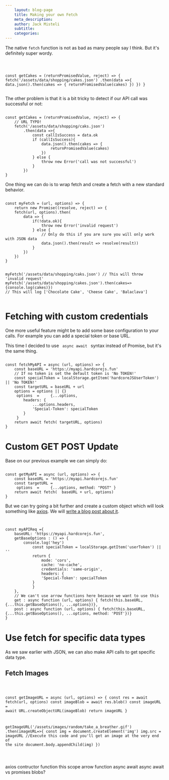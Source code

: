 ```yaml
---
	layout: blog-page
	title: Making your own Fetch
	meta_description: 
	author: Jack Misteli
	subtitle: 
	categories:
---
```



<p class='prelude'>The native <code>fetch</code> function is not as bad as many people say I think. But it's definitely super wordy.</p>
<pre><code>

const getCakes = (returnPromisedValue, reject) => {
	fetch('/assets/data/shopping/cakes.json')
		.then(data =>{
			data.json().then(cakes => {
				returnPromisedValue(cakes)
			})
		})
}
</code></pre>
<p>The other problem is that it is a bit tricky to detect if our API call was successful or not: </p>

<pre><code>
const getCakes = (returnPromisedValue, reject) => {
	// URL TYPO!
	fetch('/assets/data/shopping/caks.json')
		.then(data =>{
			const callIsSuccess = data.ok
			if (callIsSuccess){
				data.json().then(cakes => {
					returnPromisedValue(cakes)
				})
			} else {
				throw new Error('call was not successful')
			}
		})
}
</code></pre>

<p>One thing we can do is to wrap fetch and create a fetch with a new standard behavior.</p>
<pre><code>
const myFetch = (url, options) => {
	return new Promise((resolve, reject) => {
	fetch(url, options).then(
		data => {
			if(!data.ok){
				throw new Error('invalid request')
			} else {
				// Only do this if you are sure you will only work with JSON data
				data.json().then(result => resolve(result))
			}
		})
	})
}

myFetch('/assets/data/shopping/caks.json')
// This will throw 'invalid request'
myFetch('/assets/data/shopping/cakes.json').then(cakes=>{console.log(cakes)})
// This will log ['Chocolate Cake', 'Cheese Cake', 'Balaclava']
</code></pre>

<h1>Fetching with custom credentials</h1>

<p>One more useful feature might be to add some base configuration to your calls. For example you can add a special token or base URL.</p> This time I decided to use <code> async await </code> syntax instead of Promise, but it's the same thing.
<pre><code>
const fetchMyAPI = async (url, options) => {
	const baseURL = 'https://myapi.hardcorejs.fun'
	// If no token is set the default token is 'No TOKEN!'
	const specialToken = localStorage.getItem('hardcoreJSUserToken') || 'No TOKEN!'
	const targetURL = baseURL + url
	options = options || {}
	 options  = 	{...options, 
		headers: {
			...options.headers,
			'Special-Token': specialToken
		}
	 }
	return await fetch(	targetURL, options)	
}
</code></pre>

<h1>Custom GET POST Update</h1>

<p>Base on our previous example we can simply do: </p>
<pre><code>
const getMyAPI = async (url, options) => {
	const baseURL = 'https://myapi.hardcorejs.fun'
	const targetURL =
	 options  = 	{...options, method: "POST" }
	return await fetch(	 baseURL + url, options)	
}
</code></pre>

<p> But we can try going a bit further and create a custom object which will look something like <a href="https://github.com/axios/axios">axios</a>. We will  <a href="/javascript/axios"> write a blog post about it</a>.

<pre><code>

const myAPIReq ={
	baseURL: 'https://myapi.hardcorejs.fun',
	getBaseOptions : () => {
		console.log('hey')
			const specialToken = localStorage.getItem('userToken') || ''
			return { 	
				mode: 'cors', 
				cache: 'no-cache', 
				credentials: 'same-origin',
				headers: {
				'Special-Token': specialToken
			}
			}
	},
	// We can't use arrow functions here because we want to use this
	get : async function (url, options) { fetch(this.baseURL, {...this.getBaseOptions(), ...options})},
	post : async function (url, options) { fetch(this.baseURL, {...this.getBaseOptions(), ...options, method: 'POST'})}
}
</code></pre>

<h1>Use fetch for specific data types</h1>

<p>As we saw earlier with JSON, we can also make API calls to get specific data type.</p>
<h2>Fetch Images</h2>
<pre><code class='executable'>

const getImageURL = async (url, options) => {
	const res = await fetch(url, options)
	const imageBlob = await res.blob()
	const imageURL = await URL.createObjectURL(imageBlob)
	return imageURL
}

getImageURL('/assets/images/random/take_a_breather.gif')
	.then(imageURL=>{
		const img = document.createElement('img')
		img.src = imageURL
		//Execute this code and you'll get an image at the very end of the site
		document.body.appendChild(img)
	})

</code></pre>
<requirements>
axios
contructor function
this scope arrow function
async await
async await vs promises
blobs?
</requirements>
